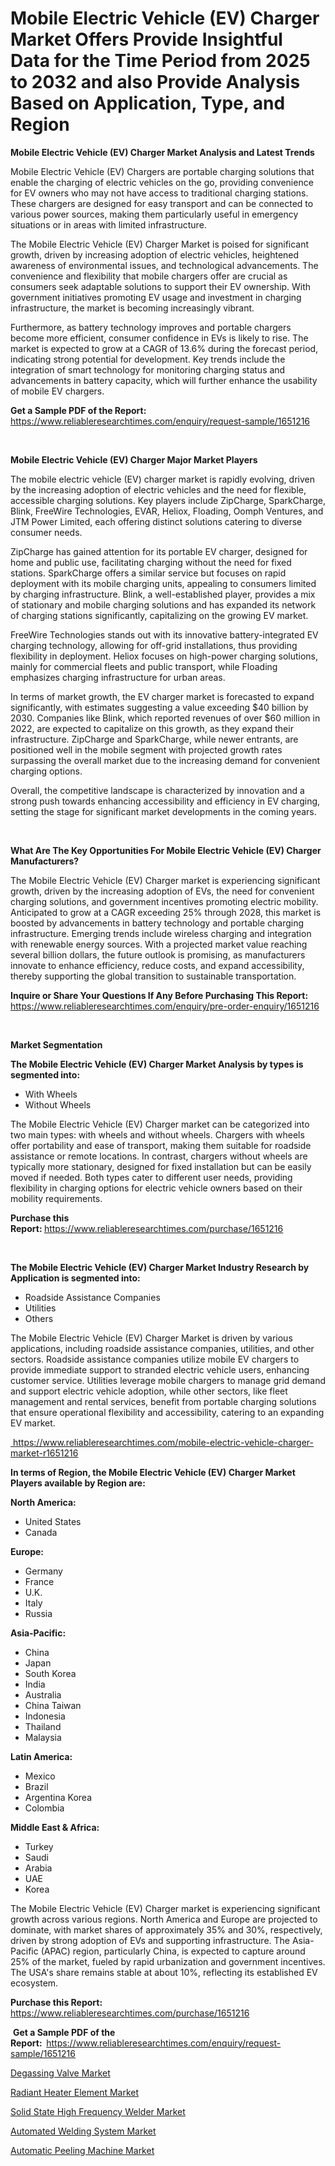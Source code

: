 <p><h1>Mobile Electric Vehicle (EV) Charger Market Offers Provide Insightful Data for the Time Period from 2025 to 2032 and also Provide Analysis Based on Application, Type, and Region</h1></p><p><strong>Mobile Electric Vehicle (EV) Charger Market Analysis and Latest Trends</strong></p>
<p><p>Mobile Electric Vehicle (EV) Chargers are portable charging solutions that enable the charging of electric vehicles on the go, providing convenience for EV owners who may not have access to traditional charging stations. These chargers are designed for easy transport and can be connected to various power sources, making them particularly useful in emergency situations or in areas with limited infrastructure.</p><p>The Mobile Electric Vehicle (EV) Charger Market is poised for significant growth, driven by increasing adoption of electric vehicles, heightened awareness of environmental issues, and technological advancements. The convenience and flexibility that mobile chargers offer are crucial as consumers seek adaptable solutions to support their EV ownership. With government initiatives promoting EV usage and investment in charging infrastructure, the market is becoming increasingly vibrant.</p><p>Furthermore, as battery technology improves and portable chargers become more efficient, consumer confidence in EVs is likely to rise. The market is expected to grow at a CAGR of 13.6% during the forecast period, indicating strong potential for development. Key trends include the integration of smart technology for monitoring charging status and advancements in battery capacity, which will further enhance the usability of mobile EV chargers.</p></p>
<p><strong>Get a Sample PDF of the Report:&nbsp;</strong> <a href="https://www.reliableresearchtimes.com/enquiry/request-sample/1651216?utm_campaign=3047&utm_medium=2&utm_source=Github&utm_content=ia&utm_term=23032025&utm_id=mobile-electric-vehicle-ev-charger">https://www.reliableresearchtimes.com/enquiry/request-sample/1651216</a></p>
<p>&nbsp;</p>
<p><strong>Mobile Electric Vehicle (EV) Charger Major Market Players</strong></p>
<p><p>The mobile electric vehicle (EV) charger market is rapidly evolving, driven by the increasing adoption of electric vehicles and the need for flexible, accessible charging solutions. Key players include ZipCharge, SparkCharge, Blink, FreeWire Technologies, EVAR, Heliox, Floading, Oomph Ventures, and JTM Power Limited, each offering distinct solutions catering to diverse consumer needs.</p><p>ZipCharge has gained attention for its portable EV charger, designed for home and public use, facilitating charging without the need for fixed stations. SparkCharge offers a similar service but focuses on rapid deployment with its mobile charging units, appealing to consumers limited by charging infrastructure. Blink, a well-established player, provides a mix of stationary and mobile charging solutions and has expanded its network of charging stations significantly, capitalizing on the growing EV market.</p><p>FreeWire Technologies stands out with its innovative battery-integrated EV charging technology, allowing for off-grid installations, thus providing flexibility in deployment. Heliox focuses on high-power charging solutions, mainly for commercial fleets and public transport, while Floading emphasizes charging infrastructure for urban areas.</p><p>In terms of market growth, the EV charger market is forecasted to expand significantly, with estimates suggesting a value exceeding $40 billion by 2030. Companies like Blink, which reported revenues of over $60 million in 2022, are expected to capitalize on this growth, as they expand their infrastructure. ZipCharge and SparkCharge, while newer entrants, are positioned well in the mobile segment with projected growth rates surpassing the overall market due to the increasing demand for convenient charging options.</p><p>Overall, the competitive landscape is characterized by innovation and a strong push towards enhancing accessibility and efficiency in EV charging, setting the stage for significant market developments in the coming years.</p></p>
<p>&nbsp;</p>
<p><strong>What Are The Key Opportunities For Mobile Electric Vehicle (EV) Charger Manufacturers?</strong></p>
<p><p>The Mobile Electric Vehicle (EV) Charger market is experiencing significant growth, driven by the increasing adoption of EVs, the need for convenient charging solutions, and government incentives promoting electric mobility. Anticipated to grow at a CAGR exceeding 25% through 2028, this market is boosted by advancements in battery technology and portable charging infrastructure. Emerging trends include wireless charging and integration with renewable energy sources. With a projected market value reaching several billion dollars, the future outlook is promising, as manufacturers innovate to enhance efficiency, reduce costs, and expand accessibility, thereby supporting the global transition to sustainable transportation.</p></p>
<p><strong>Inquire or Share Your Questions If Any Before Purchasing This Report:</strong> <a href="https://www.reliableresearchtimes.com/enquiry/pre-order-enquiry/1651216?utm_campaign=3047&utm_medium=2&utm_source=Github&utm_content=ia&utm_term=23032025&utm_id=mobile-electric-vehicle-ev-charger">https://www.reliableresearchtimes.com/enquiry/pre-order-enquiry/1651216</a></p>
<p>&nbsp;</p>
<p><strong>Market Segmentation</strong></p>
<p><strong>The Mobile Electric Vehicle (EV) Charger Market Analysis by types is segmented into:</strong></p>
<p><ul><li>With Wheels</li><li>Without Wheels</li></ul></p>
<p><p>The Mobile Electric Vehicle (EV) Charger market can be categorized into two main types: with wheels and without wheels. Chargers with wheels offer portability and ease of transport, making them suitable for roadside assistance or remote locations. In contrast, chargers without wheels are typically more stationary, designed for fixed installation but can be easily moved if needed. Both types cater to different user needs, providing flexibility in charging options for electric vehicle owners based on their mobility requirements.</p></p>
<p><strong>Purchase this Report:&nbsp;</strong><a href="https://www.reliableresearchtimes.com/purchase/1651216?utm_campaign=3047&utm_medium=2&utm_source=Github&utm_content=ia&utm_term=23032025&utm_id=mobile-electric-vehicle-ev-charger">https://www.reliableresearchtimes.com/purchase/1651216</a></p>
<p>&nbsp;</p>
<p><strong>The Mobile Electric Vehicle (EV) Charger Market Industry Research by Application is segmented into:</strong></p>
<p><ul><li>Roadside Assistance Companies</li><li>Utilities</li><li>Others</li></ul></p>
<p><p>The Mobile Electric Vehicle (EV) Charger Market is driven by various applications, including roadside assistance companies, utilities, and other sectors. Roadside assistance companies utilize mobile EV chargers to provide immediate support to stranded electric vehicle users, enhancing customer service. Utilities leverage mobile chargers to manage grid demand and support electric vehicle adoption, while other sectors, like fleet management and rental services, benefit from portable charging solutions that ensure operational flexibility and accessibility, catering to an expanding EV market.</p></p>
<p><a href="https://www.reliableresearchtimes.com/mobile-electric-vehicle-charger-market-r1651216?utm_campaign=3047&utm_medium=2&utm_source=Github&utm_content=ia&utm_term=23032025&utm_id=mobile-electric-vehicle-ev-charger">&nbsp;https://www.reliableresearchtimes.com/mobile-electric-vehicle-charger-market-r1651216</a></p>
<p><strong>In terms of Region, the Mobile Electric Vehicle (EV) Charger Market Players available by Region are:</strong></p>
<p>
    <p> <strong> North America: </strong>
        <ul>
            <li>United States</li>
            <li>Canada</li>
        </ul>
        </p> 
    <p> <strong> Europe: </strong>
        <ul>
            <li>Germany</li>
            <li>France</li>
            <li>U.K.</li>
            <li>Italy</li>
            <li>Russia</li>
        </ul>
        </p> 
    <p> <strong> Asia-Pacific: </strong>
        <ul>
            <li>China</li>
            <li>Japan</li>
            <li>South Korea</li>
            <li>India</li>
            <li>Australia</li>
            <li>China Taiwan</li>
            <li>Indonesia</li>
            <li>Thailand</li>
            <li>Malaysia</li>
        </ul>
        </p> 
    <p> <strong> Latin America: </strong>
        <ul>
            <li>Mexico</li>
            <li>Brazil</li>
            <li>Argentina Korea</li>
            <li>Colombia</li>
        </ul>
        </p> 
    <p> <strong> Middle East & Africa: </strong>
        <ul>
            <li>Turkey</li>
            <li>Saudi</li>
            <li>Arabia</li>
            <li>UAE</li>
            <li>Korea</li>
        </ul>
    </p>
    </p>
<p><p>The Mobile Electric Vehicle (EV) Charger market is experiencing significant growth across various regions. North America and Europe are projected to dominate, with market shares of approximately 35% and 30%, respectively, driven by strong adoption of EVs and supporting infrastructure. The Asia-Pacific (APAC) region, particularly China, is expected to capture around 25% of the market, fueled by rapid urbanization and government incentives. The USA's share remains stable at about 10%, reflecting its established EV ecosystem.</p></p>
<p><strong>Purchase this Report: </strong><a href="https://www.reliableresearchtimes.com/purchase/1651216?utm_campaign=3047&utm_medium=2&utm_source=Github&utm_content=ia&utm_term=23032025&utm_id=mobile-electric-vehicle-ev-charger">https://www.reliableresearchtimes.com/purchase/1651216</a></p>
<p>&nbsp;<strong>Get a Sample PDF of the Report:&nbsp;&nbsp;</strong><a href="https://www.reliableresearchtimes.com/enquiry/request-sample/1651216?utm_campaign=3047&utm_medium=2&utm_source=Github&utm_content=ia&utm_term=23032025&utm_id=mobile-electric-vehicle-ev-charger">https://www.reliableresearchtimes.com/enquiry/request-sample/1651216</a></p>
<p><strong></strong></p>
<p><p><a href="https://www.linkedin.com/pulse/degassing-valve-market2025-2032-industry-insights-gzigf?utm_campaign=3047&utm_medium=2&utm_source=Github&utm_content=ia&utm_term=23032025&utm_id=mobile-electric-vehicle-ev-charger">Degassing Valve Market</a></p><p><a href="https://www.linkedin.com/pulse/revenue-forecast-radiant-heater-element-industry-99-cagr-btnle?utm_campaign=3047&utm_medium=2&utm_source=Github&utm_content=ia&utm_term=23032025&utm_id=mobile-electric-vehicle-ev-charger">Radiant Heater Element Market</a></p><p><a href="https://www.linkedin.com/pulse/solid-state-high-frequency-welder-market-size-estimated-g1ukf?utm_campaign=3047&utm_medium=2&utm_source=Github&utm_content=ia&utm_term=23032025&utm_id=mobile-electric-vehicle-ev-charger">Solid State High Frequency Welder Market</a></p><p><a href="https://www.linkedin.com/pulse/automated-welding-system-market-analysis-current-trends-tdagf?utm_campaign=3047&utm_medium=2&utm_source=Github&utm_content=ia&utm_term=23032025&utm_id=mobile-electric-vehicle-ev-charger">Automated Welding System Market</a></p><p><a href="https://www.linkedin.com/pulse/automatic-peeling-machine-market-forecast-key-players-htdsf?utm_campaign=3047&utm_medium=2&utm_source=Github&utm_content=ia&utm_term=23032025&utm_id=mobile-electric-vehicle-ev-charger">Automatic Peeling Machine Market</a></p></p>